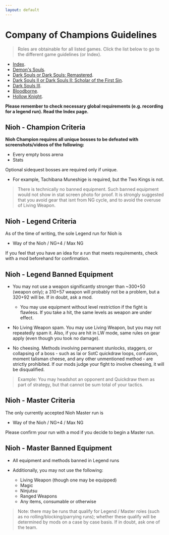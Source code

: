```yaml
---
layout: default
---
```


# Company of Champions Guidelines
> Roles are obtainable for all listed games. Click the list below to go to the different game guidelines (or Index).

 * [Index](./index.html).
 * [Demon's Souls](./des.html).
 * [Dark Souls or Dark Souls: Remastered](./ds1.html).
 * [Dark Souls II or Dark Souls II: Scholar of the First Sin](./ds2.html).
 * [Dark Souls III](./ds3.html).
 * [Bloodborne](./bb.html).
 * [Hollow Knight](./hollowknight.html).

**Please remember to check necessary global requirements (e.g. recording for a legend run). Read the Index page.**

## Nioh - Champion Criteria

**Nioh Champion requires all unique bosses to be defeated with screenshots/videos of the following:**
* Every empty boss arena
* Stats

Optional sidequest bosses are required only if unique. 
- For example, Tachibana Muneshige is required, but the Two Kings is not.

> There is technically no banned equipment. Such banned equipment would not show in stat screen photo for proof. It is strongly suggested that you avoid gear that isnt from NG cycle, and to avoid the overuse of Living Weapon.

## Nioh - Legend Criteria

As of the time of writing, the sole Legend run for Nioh is 
- Way of the Nioh / NG+4 / Max NG 

If you feel that you have an idea for a run that meets requirements, check with a mod beforehand for confirmation.
 
## Nioh - Legend Banned Equipment

- You may not use a weapon significantly stronger than ~300+50 (weapon only); a 310+57 weapon will probably not be a problem, but a 320+92 will be. If in doubt, ask a mod.

  - You may use equipment without level restriction if the fight is flawless. If you take a hit, the same levels as weapon are under effect.

- No Living Weapon spam. You may use Living Weapon, but you may not repeatedly spam it. Also, if you are hit in LW mode, same rules on gear apply (even though you took no damage).

- No cheesing. Methods involving permanent stunlocks, staggers, or collapsing of a boss - such as Iai or SotC quickdraw loops, confusion, moment talisman cheese, and any other unmentioned method - are strictly prohibited. If our mods judge your fight to involve cheesing, it will be disqualified. 

>Example: You may headshot an opponent and Quickdraw them as part of strategy, but that cannot be sum total of your tactics.

## Nioh - Master Criteria

The only currently accepted Nioh Master run is
- Way of the Nioh / NG+4 / Max NG 

Please confirm your run with a mod if you decide to begin a Master run.


## Nioh - Master Banned Equipment
- All equipment and methods banned in Legend runs

- Additionally, you may not use the following:
  - Living Weapon (though one may be equipped)
  - Magic
  - Ninjutsu 
  - Ranged Weapons
  - Any items, consumable or otherwise

>Note: there may be runs that qualify for Legend / Master roles (such as no rolling/blocking/parrying runs); whether these qualify will be determined by mods on a case by case basis. If in doubt, ask one of the team.


